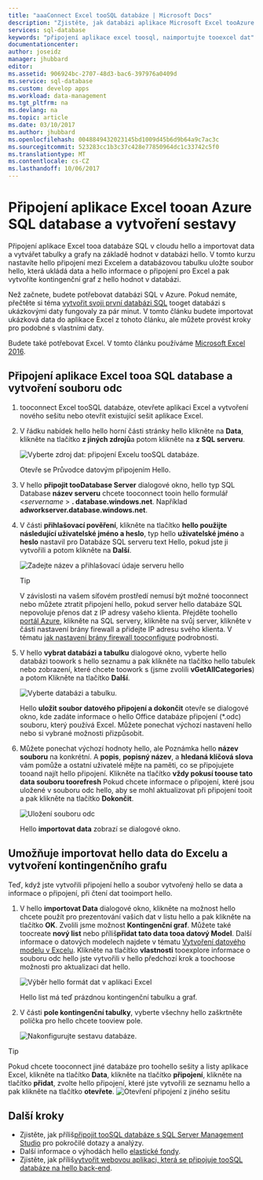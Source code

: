 ```yaml
---
title: "aaaConnect Excel tooSQL databáze | Microsoft Docs"
description: "Zjistěte, jak databázi aplikace Microsoft Excel tooAzure tooconnect SQL v cloudu hello. Naimportujte si data do Excelu, kde můžete data dále zkoumat a vytvářet z nich sestavy."
services: sql-database
keywords: "připojení aplikace excel toosql, naimportujte tooexcel dat"
documentationcenter: 
author: joseidz
manager: jhubbard
editor: 
ms.assetid: 906924bc-2707-48d3-bac6-397976a0409d
ms.service: sql-database
ms.custom: develop apps
ms.workload: data-management
ms.tgt_pltfrm: na
ms.devlang: na
ms.topic: article
ms.date: 03/10/2017
ms.author: jhubbard
ms.openlocfilehash: 0048849432023145bd1009d45b6d9b64a9c7ac3c
ms.sourcegitcommit: 523283cc1b3c37c428e77850964dc1c33742c5f0
ms.translationtype: MT
ms.contentlocale: cs-CZ
ms.lasthandoff: 10/06/2017
---
```

# <a name="connect-excel-tooan-azure-sql-database-and-create-a-report"></a>Připojení aplikace Excel tooan Azure SQL database a vytvoření sestavy

Připojení aplikace Excel tooa databáze SQL v cloudu hello a importovat data a vytvářet tabulky a grafy na základě hodnot v databázi hello. V tomto kurzu nastavíte hello připojení mezi Excelem a databázovou tabulku uložte soubor hello, která ukládá data a hello informace o připojení pro Excel a pak vytvoříte kontingenční graf z hello hodnot v databázi.

Než začnete, budete potřebovat databázi SQL v Azure. Pokud nemáte, přečtěte si téma [vytvořit svoji první databázi SQL](sql-database-get-started-portal.md) tooget databázi s ukázkovými daty fungovaly za pár minut. V tomto článku budete importovat ukázková data do aplikace Excel z tohoto článku, ale můžete provést kroky pro podobné s vlastními daty.

Budete také potřebovat Excel. V tomto článku používáme [Microsoft Excel 2016](https://products.office.com/).

## <a name="connect-excel-tooa-sql-database-and-create-an-odc-file"></a>Připojení aplikace Excel tooa SQL database a vytvoření souboru odc
1. tooconnect Excel tooSQL databáze, otevřete aplikaci Excel a vytvoření nového sešitu nebo otevřít existující sešit aplikace Excel.
2. V řádku nabídek hello hello horní části stránky hello klikněte na **Data**, klikněte na tlačítko **z jiných zdrojů**a potom klikněte na **z SQL serveru**.
   
   ![Vyberte zdroj dat: připojení Excelu tooSQL databáze.](./media/sql-database-connect-excel/excel_data_source.png)
   
   Otevře se Průvodce datovým připojením Hello.
3. V hello **připojit tooDatabase Server** dialogové okno, hello typ SQL Database **název serveru** chcete tooconnect tooin hello formulář <*servername* > **. database.windows.net**. Například **adworkserver.database.windows.net**.
4. V části **přihlašovací pověření**, klikněte na tlačítko **hello použijte následující uživatelské jméno a heslo**, typ hello **uživatelské jméno** a **heslo** nastavil pro Databáze SQL serveru text Hello, pokud jste ji vytvořili a potom klikněte na **Další**.
   
   ![Zadejte název a přihlašovací údaje serveru hello](./media/sql-database-connect-excel/connect-to-server.png)
   
   > [!TIP]
   > V závislosti na vašem síťovém prostředí nemusí být možné tooconnect nebo můžete ztratit připojení hello, pokud server hello databáze SQL nepovoluje přenos dat z IP adresy vašeho klienta. Přejděte toohello [portál Azure](https://portal.azure.com/), klikněte na SQL servery, klikněte na svůj server, klikněte v části nastavení brány firewall a přidejte IP adresu svého klienta. V tématu [jak nastavení brány firewall tooconfigure](sql-database-configure-firewall-settings.md) podrobnosti.
   > 
   > 
5. V hello **vybrat databázi a tabulku** dialogové okno, vyberte hello databázi toowork s hello seznamu a pak klikněte na tlačítko hello tabulek nebo zobrazení, které chcete toowork s (jsme zvolili **vGetAllCategories**) a potom Klikněte na tlačítko **Další**.
   
    ![Vyberte databázi a tabulku.](./media/sql-database-connect-excel/select-database-and-table.png)
   
    Hello **uložit soubor datového připojení a dokončit** otevře se dialogové okno, kde zadáte informace o hello Office databáze připojení (*.odc) souboru, který používá Excel. Můžete ponechat výchozí nastavení hello nebo si vybrané možnosti přizpůsobit.
6. Můžete ponechat výchozí hodnoty hello, ale Poznámka hello **název souboru** na konkrétní. A **popis**, **popisný název**, a **hledaná klíčová slova** vám pomůže a ostatní uživatelé mějte na paměti, co se připojujete tooand najít hello připojení. Klikněte na tlačítko **vždy pokusí toouse tato data souboru toorefresh** Pokud chcete informace o připojení, které jsou uložené v souboru odc hello, aby se mohl aktualizovat při připojení tooit a pak klikněte na tlačítko **Dokončit**.
   
    ![Uložení souboru odc](./media/sql-database-connect-excel/save-odc-file.png)
   
    Hello **importovat data** zobrazí se dialogové okno.

## <a name="import-hello-data-into-excel-and-create-a-pivot-chart"></a>Umožňuje importovat hello data do Excelu a vytvoření kontingenčního grafu
Teď, když jste vytvořili připojení hello a soubor vytvořený hello se data a informace o připojení, při čtení dat tooimport hello.

1. V hello **importovat Data** dialogové okno, klikněte na možnost hello chcete použít pro prezentování vašich dat v listu hello a pak klikněte na tlačítko **OK**. Zvolili jsme možnost **Kontingenční graf**. Můžete také toocreate **nový list** nebo příliš**přidat tato data tooa datový Model**. Další informace o datových modelech najdete v tématu [Vytvoření datového modelu v Excelu](https://support.office.com/article/Create-a-Data-Model-in-Excel-87E7A54C-87DC-488E-9410-5C75DBCB0F7B). Klikněte na tlačítko **vlastnosti** tooexplore informace o souboru odc hello jste vytvořili v hello předchozí krok a toochoose možnosti pro aktualizaci dat hello.
   
    ![Výběr hello formát dat v aplikaci Excel](./media/sql-database-connect-excel/import-data.png)
   
    Hello list má teď prázdnou kontingenční tabulku a graf.
2. V části **pole kontingenční tabulky**, vyberte všechny hello zaškrtněte políčka pro hello chcete tooview pole.
   
    ![Nakonfigurujte sestavu databáze.](./media/sql-database-connect-excel/power-pivot-results.png)

> [!TIP]
> Pokud chcete tooconnect jiné databáze pro toohello sešity a listy aplikace Excel, klikněte na tlačítko **Data**, klikněte na tlačítko **připojení**, klikněte na tlačítko **přidat**, zvolte hello připojení, které jste vytvořili ze seznamu hello a pak klikněte na tlačítko **otevřete**.
> ![Otevření připojení z jiného sešitu](./media/sql-database-connect-excel/open-from-another-workbook.png)
> 
> 

## <a name="next-steps"></a>Další kroky
* Zjistěte, jak příliš[připojit tooSQL databáze s SQL Server Management Studio](sql-database-connect-query-ssms.md) pro pokročilé dotazy a analýzy.
* Další informace o výhodách hello [elastické fondy](sql-database-elastic-pool.md).
* Zjistěte, jak příliš[vytvořit webovou aplikaci, která se připojuje tooSQL databáze na hello back-end](../app-service-web/web-sites-dotnet-deploy-aspnet-mvc-app-membership-oauth-sql-database.md).

